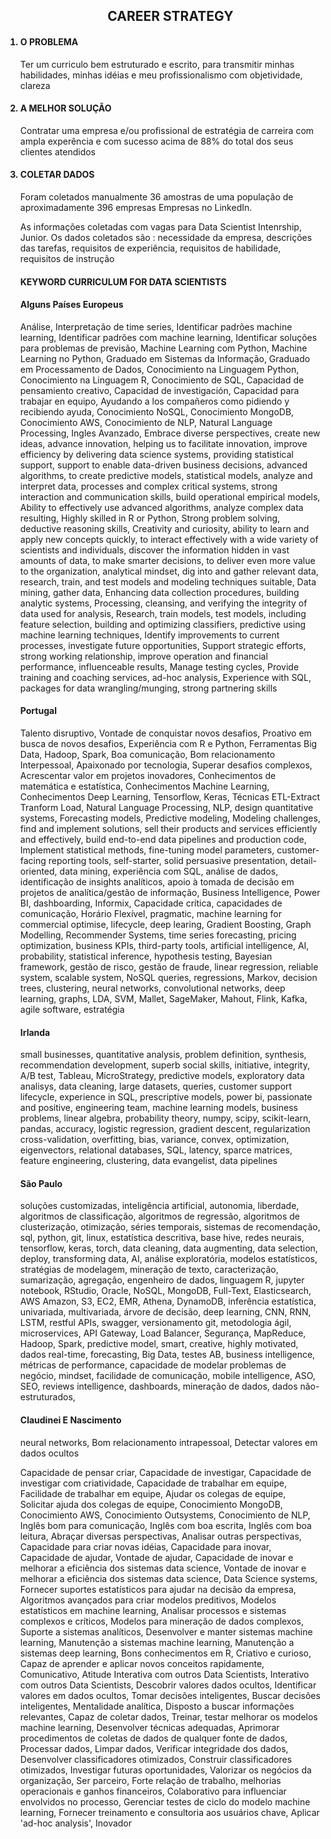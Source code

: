 <ol>
<h2 align='center'>CAREER STRATEGY</h2>
<h4><li>O PROBLEMA</li></h4>
<p>Ter um curriculo bem estruturado e escrito, para transmitir minhas habilidades, minhas idéias e meu profissionalismo com objetividade, clareza

<h4><li>A MELHOR SOLUÇÃO</li></h4>
<p>Contratar uma empresa e/ou profissional de estratégia de carreira com ampla experência e com sucesso acima de 88% do total dos seus clientes atendidos</p>

<h4><li>COLETAR DADOS</li></h4>
<p>Foram coletados manualmente 36 amostras de uma população de aproximadamente 396 empresas Empresas no LinkedIn.</p>
<p>As informações coletadas com vagas para Data Scientist Intenrship, Junior. Os dados coletados são : necessidade da empresa, descrições das tarefas, requisitos de experiência, requisitos de habilidade, requisitos de instrução</p>
<h4>KEYWORD CURRICULUM FOR DATA SCIENTISTS</h4>
<p></p>
<h4>Alguns Países Europeus</h4>
<p>Análise, Interpretação de time series, Identificar padrões machine learning, Identificar padrões com machine learning, Identificar soluções para problemas de previsão, Machine Learning com Python, Machine Learning no Python, Graduado em Sistemas da Informação, Graduado em Processamento de Dados, Conocimiento na Linguagem Python, Conocimiento na Linguagem R, Conocimiento de SQL, Capacidad de pensamiento creativo, Capacidad de investigación, Capacidad para trabajar en equipo, Ayudando a los compañeros como pidiendo y recibiendo ayuda, Conocimiento NoSQL, Conocimiento MongoDB, Conocimiento AWS, Conocimiento de NLP, Natural Language Processing, Ingles Avanzado, Embrace diverse perspectives, create new ideas, advance innovation, helping us to facilitate innovation, improve efficiency by delivering data science systems, providing statistical support, support to enable data-driven business decisions, advanced algorithms, to create predictive models, statistical models, analyze and interpret data, processes and complex critical systems, strong interaction and communication skills, build operational empirical models, Ability to effectively use advanced algorithms, analyze complex data resulting, Highly skilled in R or Python, Strong problem solving, deductive reasoning skills, Creativity and curiosity, ability to learn and apply new concepts quickly, to interact effectively with a wide variety of scientists and individuals, discover the information hidden in vast amounts of data, to make smarter decisions, to deliver even more value to the organization, analytical mindset, dig into and gather relevant data, research, train, and test models and modeling techniques suitable, Data mining, gather data, Enhancing data collection procedures, building analytic systems, Processing, cleansing, and verifying the integrity of data used for analysis, Research, train models, test models, including feature selection, building and optimizing classifiers, predictive using machine learning techniques, Identify improvements to current processes, investigate future opportunities, Support strategic efforts, strong working relationship, improve operation and financial performance, influenceable results, Manage testing cycles, Provide training and coaching services, ad-hoc analysis, Experience with SQL, packages for data wrangling/munging, strong partnering skills</p>

<h4>Portugal</h4>
<p>Talento disruptivo, Vontade de conquistar novos desafios, Proativo em busca de novos desafios, Experiência com R e Python, Ferramentas Big Data, Hadoop, Spark, Boa comunicação, Bom relacionamento Interpessoal, Apaixonado por tecnologia, Superar desafios complexos, Acrescentar valor em projetos inovadores, Conhecimentos de matemática e estatística, Conhecimentos Machine Learning, Conhecimentos Deep Learning, Tensorflow, Keras, Técnicas ETL-Extract Tranform Load, Natural Language Processing, NLP, design quantitative systems, Forecasting models, Predictive modeling, Modeling challenges, find and implement solutions, sell their products and services efficiently and effectively, build end-to-end data pipelines and production code, Implement statistical methods, fine-tuning model parameters, customer-facing reporting tools, self-starter, solid persuasive presentation, detail-oriented, data mining, experiência com SQL, análise de dados, identificação de insights analíticos, apoio à tomada de decisão em projetos de analítica/gestão de informação, Business Intelligence, Power BI, dashboarding, Informix, Capacidade crítica, capacidades de comunicação, Horário Flexível, pragmatic, machine learning for commercial optimise, lifecycle, deep learing, Gradient Boosting, Graph Modelling, Recommender Systems, time series forecasting, pricing optimization, business KPIs, third-party tools, artificial intelligence, AI, probability, statistical inference, hypothesis testing, Bayesian framework, gestão de risco, gestão de fraude, linear regression, reliable system, scalable system, NoSQL queries, regressions, Markov, decision trees, clustering, neural networks, convolutional networks, deep learning, graphs, LDA, SVM, Mallet, SageMaker, Mahout, Flink, Kafka, agile software, estratégia</p>

<h4>Irlanda</h4>
<p>small businesses, quantitative analysis, problem definition, synthesis, recommendation development, superb social skills, initiative, integrity, A/B test, Tableau, MicroStrategy, predictive models, exploratory data analisys, data cleaning, large datasets, queries, customer support lifecycle, experience in SQL, prescriptive models, power bi, passionate and positive, engineering team, machine learning models, business problems, linear algebra, probability theory, numpy, scipy, scikit-learn, pandas, accuracy, logistic regression, gradient descent, regularization cross-validation, overfitting, bias, variance, convex, optimization, eigenvectors, relational databases, SQL, latency, sparce matrices, feature engineering, clustering, data evangelist, data pipelines</p>

<h4>São Paulo</h4>
<p>soluções customizadas, inteligência artificial, autonomia, liberdade, algoritmos de classificação, algoritmos de regressão, algoritmos de clusterização, otimização, séries temporais, sistemas de recomendação, sql, python, git, linux, estatística descritiva, base hive, redes neurais, tensorflow, keras, torch, data cleaning, data augmenting, data selection, deploy, transforming data, AI, análise exploratória, modelos estatísticos, stratégias de modelagem, mineração de texto, caracterização, sumarização, agregação, engenheiro de dados, linguagem R, jupyter notebook, RStudio, Oracle, NoSQL, MongoDB, Full-Text, Elasticsearch, AWS Amazon, S3, EC2, EMR, Athena, DynamoDB, inferência estatística, univariada, multivariada, árvore de decisão, deep learning, CNN, RNN, LSTM, restful APIs, swagger, versionamento git, metodologia ágil, microservices, API Gateway, Load Balancer, Segurança, MapReduce, Hadoop, Spark, predictive model, smart, creative, highly motivated, dados real-time, forecasting, Big Data, testes AB, business intelligence, métricas de performance, capacidade de modelar problemas de negócio, mindset, facilidade de comunicação, mobile intelligence, ASO, SEO, reviews intelligence, dashboards, mineração de dados, dados não-estruturados, 
</p>

<h4>Claudinei E Nascimento</h4>
<p>neural networks, Bom relacionamento intrapessoal, Detectar valores em dados ocultos</p>
<p>Capacidade de pensar criar, Capacidade de investigar, Capacidade de investigar com criatividade, Capacidade de trabalhar em equipe, Facilidade de trabalhar em equipe, Ajudar os colegas de equipe, Solicitar ajuda dos colegas de equipe, Conocimiento MongoDB, Conocimiento AWS, Conocimiento Outsystems, Conocimiento de NLP, Inglês bom para comunicação, Inglês com boa escrita, Inglês com boa leitura, Abraçar diversas perspectivas, Analisar outras perspectivas, Capacidade para criar novas idéias, Capacidade para inovar, Capacidade de ajudar, Vontade de ajudar, Capacidade de inovar e melhorar a eficiência dos sistemas data science, Vontade de inovar e melhorar a eficiência dos sistemas data science, Data Science systems, Fornecer suportes estatísticos para ajudar na decisão da empresa, Algoritmos avançados para criar modelos preditivos, Modelos estatísticos em machine learning, Analisar processos e sistemas complexos e críticos, Modelos para mineração de dados complexos, Suporte a sistemas analíticos, Desenvolver e manter sistemas machine learning, Manutenção a sistemas machine learning, Manutenção a sistemas deep learning, Bons conhecimentos em R, Criativo e curioso, Capaz de aprender e aplicar novos conceitos rapidamente, Comunicativo, Atitude Interativa com outros Data Scientists, Interativo com outros Data Scientists, Descobrir valores dados ocultos, Identificar valores em dados ocultos, Tomar decisões inteligentes, Buscar decisões inteligentes, Mentalidade analítica, Disposto a buscar informações relevantes, Capaz de coletar dados, Treinar, testar melhorar os modelos machine learning, Desenvolver técnicas adequadas, Aprimorar procedimentos de coletas de dados de qualquer fonte de dados, Processar dados, Limpar dados, Verificar integridade dos dados, Desenvolver classificadores otimizados, Construir classificadores otimizados, Investigar futuras oportunidades, Valorizar os negócios da organização, Ser parceiro, Forte relação de trabalho, melhorias operacionais e ganhos financeiros, Colaborativo para influenciar envolvidos no processo, Gerenciar testes de ciclo do modelo machine learning, Fornecer treinamento e consultoria aos usuários chave, Aplicar 'ad-hoc analysis', Inovador</p>
</ol>
